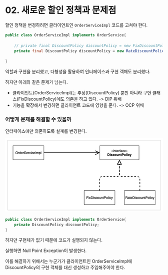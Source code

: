 # 02. 새로운 할인 정책과 문제점

할인 정책을 변경하려면 클라이언트인 `OrderServiceImpl` 코드를 고쳐야 한다.

``` java
public class OrderServiceImpl implements OrderService{

    // private final DiscountPolicy discountPolicy = new FixDiscountPolicy();
    private final DiscountPolicy discountPolicy = new RateDiscountPolicy();
  
}
```



역할과 구현을 분리했고, 다형성을 활용하여 인터페이스과 구현 객체도 분리했다.

하지만 아래와 같은 문제가 남는다.

* 클라이언트(OrderServiceImpl)는 추상(DiscountPolicy) 뿐만 아니라 구현 클래스(FixDiscountPolicy)에도 의존을 하고 있다. -> DIP 위배
* 기능을 확장해서 변경하면 클라이언트 코드에 영향을 준다. -> OCP 위배



### 어떻게 문제를 해결할 수 있을까

인터페이스에만 의존하도록 설계를 변경한다.

![image-20220205150027118](../images/image-20220205150027118.png)

``` java
public class OrderServiceImpl implements OrderService{
    private DiscountPolicy discountPolicy;
}
```



하지만 구현체가 없기 때문에 코드가 실행되지 않는다.

실행하면 Null Point Exception이 발생한다.

이를 해결하기 위해서는 누군가가 클라이언트인 OrderServiceImpl에 DiscountPolicy의 구현 객체를 대신 생성하고 주입해주어야 한다.
